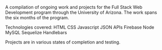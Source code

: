 A compilation of ongoing work and projects for the Full Stack Web Development program through the University of Arizona. The work spans the six months of the program.  

Technologies covered:
  HTML
  CSS
  Javascript
  JSON
  APIs
  Firebase
  Node
  MySQL
  Sequelize
  Handlebars
  
  Projects are in various states of completion and testing. 
  
 
